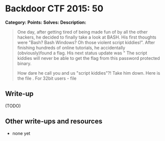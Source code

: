 # Backdoor CTF 2015: 50
**Category:** 
**Points:** 
**Solves:** 
**Description:** 

> One day, after getting tired of being made fun of by all the other hackers, he decided to finally take a look at BASH.
> His first thoughts were "Bash? Bash Windows? Oh those violent script kiddies!". After finishing hundreds of online tutorials, 
> he accidentally (obviously)found a flag. His next status update was " The script kiddies will never be able to get the flag from this password protected binary.
> 
> How dare he call you and us "script kiddies"?! Take him down.
> Here is the file . For 32bit users - file

## Write-up

(TODO)

## Other write-ups and resources

* none yet